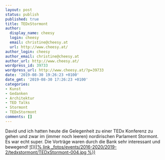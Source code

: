```yaml
---
layout: post
status: publish
published: true
title: TEDxStormont
author:
  display_name: cheesy
  login: cheesy
  email: christine@cheesy.at
  url: http://www.cheesy.at/
author_login: cheesy
author_email: christine@cheesy.at
author_url: http://www.cheesy.at/
wordpress_id: 39733
wordpress_url: http://www.cheesy.at/?p=39733
date: '2019-08-30 19:26:23 +0100'
date_gmt: '2019-08-30 17:26:23 +0100'
categories:
- Kunst
- Gedanken
- Architektur
- TED Talks
- Stormont
- TEDxStormont
comments: []
---
```

David und ich hatten heute die Gelegenheit zu einer TEDx Konferenz zu gehen und zwar im (immer noch leeren) nordirischen Parlament Stormont. Es war echt super. Die Vorträge waren durch die Bank sehr interessant und bewegend!
[![]({% link _fotos/events/2016-2020/2019-2/tedxstormont/TEDxStormont-004.jpg %})](http://www.cheesy.at/fotos/events/tedxstormont/)
